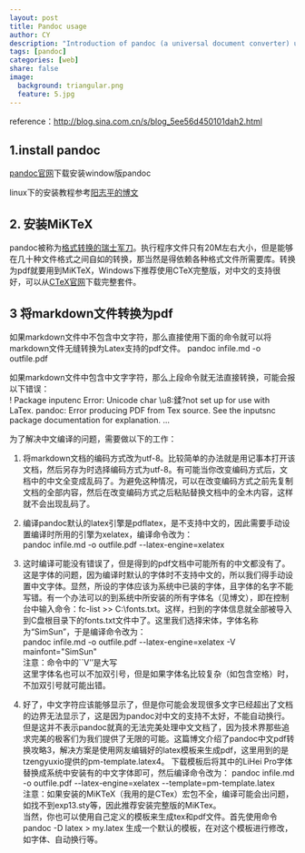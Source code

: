 ```yaml
---
layout: post
title: Pandoc usage
author: CY
description: "Introduction of pandoc (a universal document converter) usage"
tags: [pandoc]
categories: [web]
share: false
image:
  background: triangular.png
  feature: 5.jpg
---
```


reference：http://blog.sina.com.cn/s/blog_5ee56d450101dah2.html

## 1.install pandoc
[pandoc官网](http://pandoc.org/)下载安装window版pandoc   
 
linux下的安装教程参考[阳志平的博文](http://www.yangzhiping.com/tech/pandoc.html)

## 2. 安装MiKTeX
pandoc被称为[格式转换的瑞士军刀](http://yanping.me/cn/blog/2012/03/13/pandoc/)。执行程序文件只有20M左右大小，但是能够在几十种文件格式之间自如的转换，那当然是得依赖各种格式文件所需要库。转换为pdf就要用到MiKTeX，Windows下推荐使用CTeX完整版，对中文的支持很好，可以从[CTeX官网](http://www.ctex.org/HomePage)下载完整套件。

## 3 将markdown文件转换为pdf
如果markdown文件中不包含中文字符，那么直接使用下面的命令就可以将markdown文件无缝转换为Latex支持的pdf文件。
pandoc infile.md -o outfile.pdf

如果markdown文件中包含中文字字符，那么上段命令就无法直接转换，可能会报以下错误：  
! Package inputenc Error: Unicode char \u8:鍒?not set up for use with LaTex. pandoc: Error producing PDF from Tex source. See the inputsnc package documentation for explanation. ...

为了解决中文编译的问题，需要做以下的工作：

1. 将markdown文档的编码方式改为utf-8。比较简单的办法就是用记事本打开该文档，然后另存为时选择编码方式为utf-8。有可能当你改变编码方式后，文档中的中文全变成乱码了。为避免这种情况，可以在改变编码方式之前先复制文档的全部内容，然后在改变编码方式之后粘贴替换文档中的全木内容，这样就不会出现乱码了。    

2. 编译pandoc默认的latex引擎是pdflatex，是不支持中文的，因此需要手动设置编译时所用的引擎为xelatex，编译命令改为：    
    pandoc infile.md -o outfile.pdf --latex-engine=xelatex  

3. 这时编译可能没有错误了，但是得到的pdf文档中可能所有的中文都没有了。这是字体的问题，因为编译时默认的字体时不支持中文的，所以我们得手动设置中文字体。显然，所设的字体应该为系统中已装的字体，且字体的名字不能写错。有一个办法可以的到系统中所安装的所有字体名（见博文），即在控制台中输入命令：fc-list >> C:\fonts.txt。这样，扫到的字体信息就全部被导入到C盘根目录下的fonts.txt文件中了。这里我们选择宋体，字体名称为“SimSun”，于是编译命令改为：      
    pandoc infile.md -o outfile.pdf --latex-engine=xelatex -V mainfont="SimSun"  
    注意：命令中的``V’’是大写  
    这里字体名也可以不加双引号，但是如果字体名比较复杂（如包含空格）时，不加双引号就可能出错。

4. 好了，中文字符应该能够显示了，但是你可能会发现很多文字已经超出了文档的边界无法显示了，这是因为pandoc对中文的支持不太好，不能自动换行。但是这并不表示pandoc就真的无法完美处理中文文档了，因为技术界那些追求完美的极客们为我们提供了无限的可能。这篇博文介绍了pandoc中文pdf转换攻略3，解决方案是使用网友编辑好的latex模板来生成pdf，这里用到的是tzengyuxio提供的pm-template.latex4。 下载模板后将其中的LiHei Pro字体替换成系统中安装有的中文字体即可，然后编译命令改为：
    pandoc infile.md -o outfile.pdf --latex-engine=xelatex --template=pm-template.latex  
    注意：如果安装的MiKTeX（我用的是CTex）宏包不全，编译可能会出问题，如找不到exp13.sty等，因此推荐安装完整版的MiKTex。  
    当然，你也可以使用自己定义的模板来生成tex和pdf文件。首先使用命令 pandoc -D latex > my.latex 生成一个默认的模板，在对这个模板进行修改，如字体、自动换行等。  
